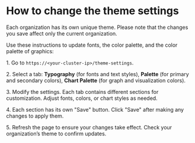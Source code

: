 # How to change the theme settings

Each organization has its own unique theme. Please note that the changes you save affect only the current organization.

Use these instructions to update fonts, the color palette, and the color palette of graphics:

1\. Go to `https://<your-cluster-ip>/theme-settings`.

2\. Select a tab: **Typography** (for fonts and text styles), **Palette** (for primary and secondary colors), **Chart Palette** (for graph and visualization colors).

3\. Modify the settings. Each tab contains different sections for customization. Adjust fonts, colors, or chart styles as needed.

4\. Each section has its own "Save" button. Click "Save" after making any changes to apply them.

5\. Refresh the page to ensure your changes take effect. Check your organization’s theme to confirm updates.
